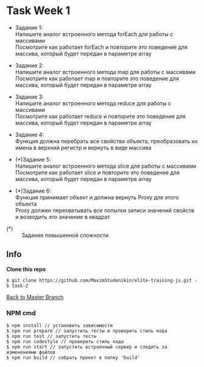 # Task Week 1

* Задание 1:<br>
 Напишите аналог встроенного метода forEach для работы с массивами<br>
 Посмотрите как работает forEach и повторите это поведение для массива, который будет передан в параметре array

* Задание 2:<br>
 Напишите аналог встроенного метода map для работы с массивами<br>
 Посмотрите как работает map и повторите это поведение для массива, который будет передан в параметре array

* Задание 3:<br>
 Напишите аналог встроенного метода reduce для работы с массивами<br>
 Посмотрите как работает reduce и повторите это поведение для массива, который будет передан в параметре array

* Задание 4:<br>
 Функция должна перебрать все свойства объекта, преобразовать их имена в верхний регистр и вернуть в виде массива

* (*)Задание 5:<br>
 Напишите аналог встроенного метода slice для работы с массивами<br>
 Посмотрите как работает slice и повторите это поведение для массива, который будет передан в параметре array

* (*)Задание 6:<br>
 Функция принимает объект и должна вернуть Proxy для этого объекта<br>
 Proxy должен перехватывать все попытки записи значений свойств и возводить это значение в квадрат

 <dl>
 <dt>(*)</dt> 
 <dd>Задание повышенной сложности</dd>
 </dl>
 
## Info

**Clone this repo**<br>

```$ git clone https://github.com/MaximStudenikin/elite-training-js.git -b task-2```

[Back to Master Branch](https://github.com/MaximStudenikin/elite-training-js/tree/master)

### NPM cmd

```
$ npm install // установить зависимости
$ npm run prepare // запустить тесты и проверить стиль кода
$ npm run test // запустить тесты
$ npm run codestyle // проверить стиль кода
$ npm run start // запустить встроенный сервер и следить за изменениями файлов
$ npm run build // собрать проект в папку 'build'
```
